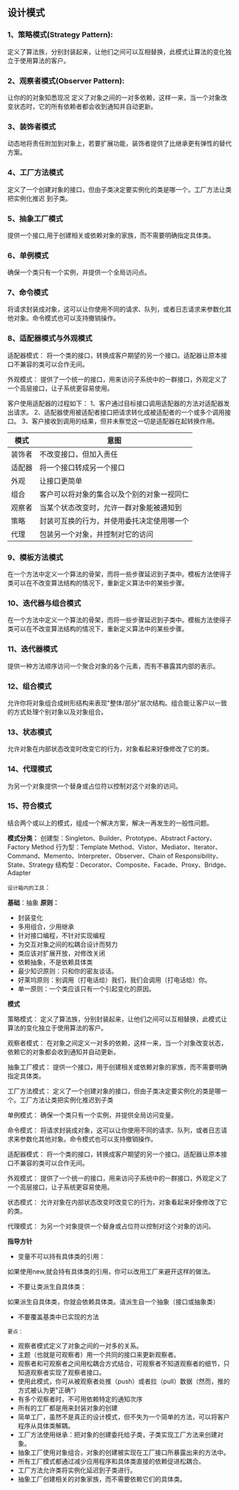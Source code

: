 ## 设计模式

### 1、策略模式(Strategy Pattern):
定义了算法族，分别封装起来，让他们之间可以互相替换，此模式让算法的变化独立于使用算法的客户。

### 2、观察者模式(Observer Pattern):
让你的的对象知悉现况
定义了对象之间的一对多依赖，这样一来，当一个对象改变状态时，它的所有依赖者都会收到通知并自动更新。

### 3、装饰者模式
动态地将责任附加到对象上，若要扩展功能，装饰者提供了比继承更有弹性的替代方案。

### 4、工厂方法模式
定义了一个创建对象的接口，但由子类决定要实例化的类是哪一个。工厂方法让类把实例化推迟
到子类。

### 5、抽象工厂模式
提供一个接口,用于创建相关或依赖对象的家族，而不需要明确指定具体类。


### 6、单例模式
确保一个类只有一个实例，并提供一个全局访问点。

### 7、命令模式
将请求封装成对象，这可以让你使用不同的请求、队列，或者日志请求来参数化其他对象。命令模式也可以支持撤销操作。


### 8、适配器模式与外观模式
适配器模式：
将一个类的接口，转换成客户期望的另一个接口。适配器让原本接口不兼容的类可以合作无间。

外观模式：
提供了一个统一的接口，用来访问子系统中的一群接口，外观定义了一个高层接口，让子系统更容易使用。


客户使用适配器的过程如下：
1、客户通过目标接口调用适配器的方法对适配器发出请求。
2、适配器使用被适配者接口把请求转化成被适配者的一个或多个调用接口。
3、客户接收到调用的结果，但并未察觉这一切是适配器在起转换作用。



| 模式  | 意图           |
|-----|--------------|
| 装饰者 | 不改变接口，但加入责任  |
| 适配器 | 将一个接口转成另一个接口  |
| 外观  | 让接口更简单       |
|组合| 客户可以将对象的集合以及个别的对象一视同仁|
|观察者|当某个状态改变时，允许一群对象能被通知到|
|策略|封装可互换的行为，并使用委托决定使用哪一个|
|代理|包装另一个对象，并控制对它的访问|


### 9、模板方法模式
在一个方法中定义一个算法的骨架，而将一些步骤延迟到子类中。模板方法使得子类可以在不改变算法结构的情况下，重新定义算法中的某些步骤。



### 10、迭代器与组合模式
在一个方法中定义一个算法的骨架，而将一些步骤延迟到子类中。模板方法使得子类可以在不改变算法结构的情况下，重新定义算法中的某些步骤。

### 11、迭代器模式
提供一种方法顺序访问一个聚合对象的各个元素，而有不暴露其内部的表示。

### 12、组合模式
允许你将对象组合成树形结构来表现"整体/部分"层次结构。组合能让客户以一致的方式处理个别对象以及对象组合。

### 13、状态模式
允许对象在内部状态改变时改变它的行为，对象看起来好像修改了它的类。

### 14、代理模式
为另一个对象提供一个替身或占位符以控制对这个对象的访问。

### 15、符合模式
结合两个或以上的模式，组成一个解决方案，解决一再发生的一般性问题。

**模式分类：**
创建型：Singleton、Builder、Prototype、Abstract Factory、Factory Method
行为型：Template Method、Vistor、Mediator、Iterator、Command、Memento、Interpreter、Observer、Chain of Responsibility、State、Strategy
结构型：Decorator、Composite、Facade、Proxy、Bridge、Adapter


`设计箱内的工具`：

**基础**：抽象
**原则：**
*   封装变化
*   多用组合，少用继承
*   针对接口编程，不针对实现编程
*   为交互对象之间的松耦合设计而努力
*   类应该对扩展开放，对修改关闭
*   依赖抽象，不是依赖具体类
*   最少知识原则：只和你的密友谈话。
*   好莱坞原则：别调用（打电话给）我们，我们会调用（打电话给）你。
*   单一原则：一个类应该只有一个引起变化的原因。


**模式**

策略模式：
定义了算法族，分别封装起来，让他们之间可以互相替换，此模式让算法的变化独立于使用算法的客户。

观察者模式：
在对象之间定义一对多的依赖，这样一来，当一个对象改变状态，依赖它的对象都会收到通知并自动更新。

抽象工厂模式：
提供一个接口，用于创建相关或依赖对象的家族，而不需要明确指定具体类。

工厂方法模式：
定义了一个创建对象的接口，但由子类决定要实例化的类是哪一个。工厂方法让类把实例化推迟到子类

单例模式：
确保一个类只有一个实例，并提供全局访问变量。

命令模式：
将请求封装成对象，这可以让你使用不同的请求、队列，或者日志请求来参数化其他对象。命令模式也可以支持撤销操作。

适配器模式：
将一个类的接口，转换成客户期望的另一个接口。适配器让原本接口不兼容的类可以合作无间。

外观模式：
提供了一个统一的接口，用来访问子系统中的一群接口，外观定义了一个高层接口，让子系统更容易使用。

状态模式：
允许对象在内部状态改变时改变它的行为，对象看起来好像修改了它的类。

代理模式：
为另一个对象提供一个替身或占位符以控制对这个对象的访问。






**指导方针**
*   变量不可以持有具体类的引用：

  如果使用new,就会持有具体类的引用，你可以改用工厂来避开这样的做法。
    
*   不要让类派生自具体类：

  如果派生自具体类，你就会依赖具体类。请派生自一个抽象（接口或抽象类）

*   不要覆盖基类中已实现的方法   



`要点：`
* 观察者模式定义了对象之间的一对多的关系。
* 主题（也就是可观察者）用一个共同的接口来更新观察者。
* 观察者和可观察者之间用松耦合方式结合，可观察者不知道观察者的细节，只知道观察者实现了观察者接口。
* 使用此模式，你可从被观察者处推（push）或者拉（pull）数据（然而，推的方式被认为更"正确"）
* 有多个观察者时，不可用依赖特定的通知次序
* 所有的工厂都是用来封装对象的创建
* 简单工厂，虽然不是真正的设计模式，但不失为一个简单的方法，可以将客户程序从具体类解耦。
* 工厂方法使用继承：把对象的创建委托给子类，子类实现工厂方法来创建对象。
* 抽象工厂使用对象组合，对象的创建被实现在工厂接口所暴露出来的方法中。
* 所有工厂模式都通过减少应用程序和具体类直接的依赖促进松耦合。
* 工厂方法允许类将实例化延迟到子类进行。
* 抽象工厂创建相关的对象家族，而不需要依赖它们的具体类。



